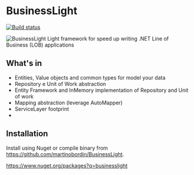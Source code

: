 # BusinessLight
[![Build status](https://ci.appveyor.com/api/projects/status/trqsqqr8mwag8opt?svg=true)](https://ci.appveyor.com/project/martinobordin/businesslight)

![BusinessLight](http://www.martinobordin.it/businesslight.png) Light framework for speed up writing .NET Line of Business (LOB) applications

## What's in
- Entities, Value objects and common types for model your data
- Repository e Unit of Work abstraction
- Entity Framework and InMemory implementation of Repository and Unit of work
- Mapping abstraction (leverage AutoMapper)
- ServiceLayer footprint
- 
## Installation
Install using Nuget or compile binary from https://github.com/martinobordin/BusinessLight.

https://www.nuget.org/packages?q=businesslight
